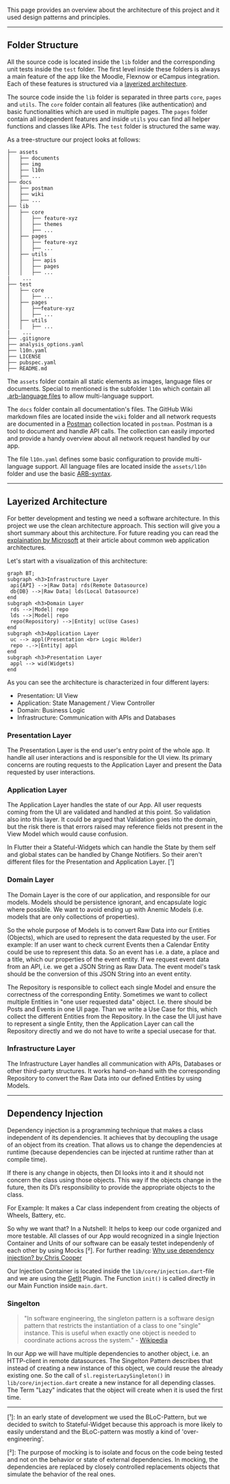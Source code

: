 This page provides an overview about the architecture of this project and it used
design patterns and principles.

---

## Folder Structure

All the source code is located inside the `lib` folder and the corresponding unit
tests inside the `test` folder. The first level inside these folders is always a
main feature of the app like the Moodle, Flexnow or eCampus integration. Each
of these features is structured via a [layerized architecture](https://medium.com/kayvan-kaseb/the-layered-architecture-pattern-in-software-architecture-324922d381ad).

The source code inside the `lib` folder is separated in three parts `core`, `pages`
and `utils`. The `core` folder contain all features (like authentication) and basic
functionalities which are used in multiple pages. The `pages` folder contain all
independent features and inside `utils` you can find all helper functions and classes
like APIs. The `test` folder is structured the same way.  

As a tree-structure our project looks at follows:

```
├── assets
│   ├── documents
│   ├── img
│   ├── l10n
│   ├── ...
├── docs
│   ├── postman
│   ├── wiki
│   ├── ...
├── lib
│   ├── core
│   │   ├── feature-xyz
│   │   ├── themes
│   │   ├── ...
│   ├── pages
│   │   ├── feature-xyz
│   │   ├── ...
│   ├── utils
│   │   ├── apis
│   │   ├── pages
│   │   ├── ...
|    ...
├── test
│   ├── core
│   │   ├── ...
│   ├── pages
│   │   ├──feature-xyz
│   │   ├── ...
│   ├── utils
│   │   ├── ...
|    ...
├── .gitignore
├── analysis_options.yaml
├── l10n.yaml
├── LICENSE
├── pubspec.yaml
├── README.md
```

The `assets` folder contain all static elements as images, language files or documents.
Special to mentioned is the subfolder `l10n` which contain all
[.arb-language files](https://localizely.com/flutter-arb/) to allow multi-language support.

The `docs` folder contain all documentation's files. The GitHub Wiki markdown files
are located inside the `wiki` folder and all network requests are documented in a
[Postman](https://www.postman.com/) collection located in `postman`. Postman is a
tool to document and handle API calls. The collection can easily imported and provide
a handy overview about all network request handled by our app.

The file `l10n.yaml` defines some basic configuration to provide multi-language support.
All language files are located inside the `assets/l10n` folder and use the basic
[ARB-syntax](https://localizely.com/flutter-arb/).  

---

## Layerized Architecture

For better development and testing we need a software architecture. In this project
we use the clean architecture approach. This section will give you a short summary
about this architecture. For future reading you can read the [explaination by Microsoft](https://docs.microsoft.com/en-us/dotnet/architecture/modern-web-apps-azure/common-web-application-architectures#clean-architecture) at their article about common web application architectures.

Let's start with a visualization of this architecture:

```mermaid
graph BT;
subgraph <h3>Infrastructure Layer
 api{API} -->|Raw Data| rds(Remote Datasource)
 db{DB} -->|Raw Data| lds(Local Datasource)
end
subgraph <h3>Domain Layer
 rds -->|Model| repo
 lds -->|Model| repo
 repo(Repository) -->|Entity| uc(Use Cases)
end
subgraph <h3>Application Layer
 uc --> appl(Presentation <br> Logic Holder)
 repo -.->|Entity| appl
end
subgraph <h3>Presentation Layer
 appl --> wid(Widgets)
end
```

As you can see the architecture is characterized in four different layers:

- Presentation: UI View
- Application: State Management / View Controller
- Domain: Business Logic
- Infrastructure: Communication with APIs and Databases

### Presentation Layer

The Presentation Layer is the end user's entry point of the whole app. It handle
all user interactions and is responsible for the UI view. Its primary concerns are routing requests to the Application Layer and present the Data requested by user
interactions.

### Application Layer

The Application Layer handles the state of our App. All user requests coming from the
UI are validated and handled at this point. So validation also into this layer. It could be argued that Validation goes into the domain, but the risk there is that errors raised may reference fields not present in the View Model which would cause confusion.

In Flutter their a Stateful-Widgets which can handle the State by them self and
global states can be handled by Change Notifiers. So their aren't different files
for the Presentation and Application Layer. [¹]

### Domain Layer

The Domain Layer is the core of our application, and responsible for our models. Models should be persistence ignorant, and encapsulate logic where possible. We want to avoid ending up with Anemic Models (i.e. models that are only collections of properties).

So the whole purpose of Models is to convert Raw Data into our Entities (Objects),
which are used to represent the data requested by the user. For example: If an user
want to check current Events then a Calendar Entity could be use to represent this data.
So an event has i.e. a date, a place and a title, which our properties of the event
entity. If we request event data from an API, i.e. we get a JSON String as Raw Data.
The event model's task should be the conversion of this JSON String into an event entity.

The Repository is responsible to collect each single Model and ensure the correctness
of the corresponding Entity. Sometimes we want to collect multiple Entities in "one
user requested data" object. I.e. there should be Posts and Events in one UI page.
Than we write a Use Case for this, which collect the different Entities from the Repository. In the case the UI just have to represent a single Entity, then the Application Layer can call the Repository directly and we do not have to write a
special usecase for that.

### Infrastructure Layer

The Infrastructure Layer handles all communication with APIs, Databases or other
third-party structures. It works hand-on-hand with the corresponding Repository to
convert the Raw Data into our defined Entities by using Models.

---

## Dependency Injection

Dependency injection is a programming technique that makes a class independent of its dependencies. It achieves that by decoupling the usage of an object from its creation.
That allows us to change the dependencies at runtime (because dependencies can be injected at runtime rather than at compile time).

If there is any change in objects, then DI looks into it and it should not concern the class using those objects. This way if the objects change in the future, then its DI’s responsibility to provide the appropriate objects to the class.

For Example: It makes a Car class independent from creating the objects of Wheels, Battery, etc.

So why we want that? In a Nutshell: It helps to keep our code organized and more testable. All classes of our App would recognized in a single Injection Container
and Units of our software can be easaly testet independenly of each other by using Mocks [²]. For further reading: [Why use dependency injection? by Chris Cooper](https://medium.com/trade-me/when-i-was-first-introduced-to-dagger-it-solved-a-lot-of-issues-that-i-had-with-android-development-748dc9f167df)

Our Injection Container is located inside the `lib/core/injection.dart`-file and
we are using the [GetIt](https://pub.dev/packages/get_it) Plugin. The Function
`init()` is called directly in our Main Function inside `main.dart`.

### Singelton

> "In software engineering, the singleton pattern is a software design pattern that restricts the instantiation of a class to one "single" instance. This is useful when exactly one object is needed to coordinate actions across the system." -
> [Wikipedia](https://en.wikipedia.org/wiki/Singleton_pattern)

In our App we will have multiple dependencies to another object, i.e. an HTTP-client
in remote datasources. The Singelton Pattern describes that instead of creating a
new instance of this object, we could reuse the already existing one. So the call
of `sl.registerLazySingleton()` in `lib/core/injection.dart` create a new instance
for all depending classes. The Term "Lazy" indicates that the object will create when
it is used the first time.

---

[¹]: In an early state of development we used the BLoC-Pattern, but we decided to
switch to Stateful-Widget because this approach is more likely to easily understand
and the BLoC-pattern was mostly a kind of 'over-engineering'.

[²]: The purpose of mocking is to isolate and focus on the code being tested and not on the behavior or state of external dependencies. In mocking, the dependencies are replaced by closely controlled replacements objects that simulate the behavior of the real ones.
